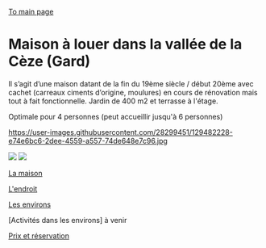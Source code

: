 

[To main page](https://audreyburki.github.io/Website/)

# Maison à louer dans la vallée de la Cèze (Gard)

Il s’agit d’une maison datant de la fin du 19ème siècle / début 20ème avec cachet (carreaux ciments d’origine, moulures) en cours de rénovation mais tout à fait fonctionnelle. Jardin de 400 m2 et terrasse à l'étage.

Optimale pour 4 personnes (peut accueillir jusqu'à 6 personnes)

https://user-images.githubusercontent.com/28299451/129482228-e74e6bc6-2dee-4559-a557-74de648e7c96.jpg



<img src="./user-images.githubusercontent.com/28299451/129482228-e74e6bc6-2dee-4559-a557-74de648e7c96.jpg">

<img src="./https://user-images.githubusercontent.com/28299451/129482228-e74e6bc6-2dee-4559-a557-74de648e7c96.jpg">


[La maison](https://audreyburki.github.io/details/)  

[L'endroit](https://audreyburki.github.io/endroit/)  

[Les environs](https://audreyburki.github.io/environ/)  

[Activités dans les environs] à venir

[Prix et réservation](https://audreyburki.github.io/prix/)  







 


